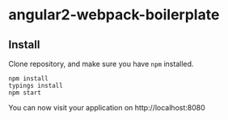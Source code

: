 # angular2-webpack-boilerplate

## Install
Clone repository, and make sure you have `npm` installed.

```
npm install
typings install
npm start
```

You can now visit your application on http://localhost:8080

